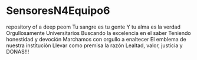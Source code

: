 # SensoresN4Equipo6
repository of a deep peom 
Tu sangre es tu gente
Y tu alma es la verdad
Orgullosamente Universitarios
Buscando la excelencia en el saber
Teniendo honestidad y devoción
Marchamos con orgullo a enaltecer
El emblema de nuestra institución
Llevar como premisa la razón
Lealtad, valor, justicia y DONAS!!!

